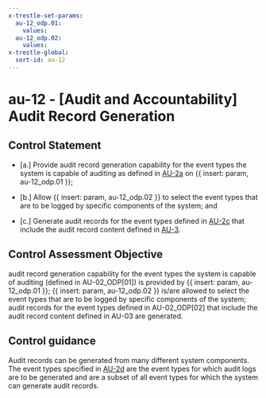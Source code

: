 ```yaml
---
x-trestle-set-params:
  au-12_odp.01:
    values:
  au-12_odp.02:
    values:
x-trestle-global:
  sort-id: au-12
---
```


# au-12 - \[Audit and Accountability\] Audit Record Generation

## Control Statement

- \[a.\] Provide audit record generation capability for the event types the system is capable of auditing as defined in [AU-2a](#au-2_smt.a) on {{ insert: param, au-12_odp.01 }};

- \[b.\] Allow {{ insert: param, au-12_odp.02 }} to select the event types that are to be logged by specific components of the system; and

- \[c.\] Generate audit records for the event types defined in [AU-2c](#au-2_smt.c) that include the audit record content defined in [AU-3](#au-3).

## Control Assessment Objective

audit record generation capability for the event types the system is capable of auditing (defined in AU-02_ODP[01]) is provided by {{ insert: param, au-12_odp.01 }};
{{ insert: param, au-12_odp.02 }} is/are allowed to select the event types that are to be logged by specific components of the system;
audit records for the event types defined in AU-02_ODP[02] that include the audit record content defined in AU-03 are generated.

## Control guidance

Audit records can be generated from many different system components. The event types specified in [AU-2d](#au-2_smt.d) are the event types for which audit logs are to be generated and are a subset of all event types for which the system can generate audit records.
